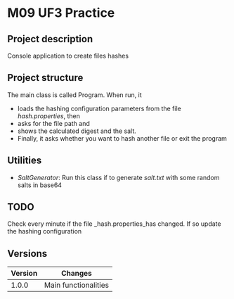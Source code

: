 # M09 UF3 Practice
## Project description

Console application to create files hashes

## Project structure

The main class is called Program. When run, it 
* loads the hashing configuration parameters from the file _hash.properties_, then
*  asks for the file path and
* shows the calculated digest and the salt.
* Finally, it asks whether you want to hash another file or exit the program

## Utilities
* _SaltGenerator_: Run this class if to generate *salt.txt* with some random salts in base64

## TODO

Check every minute if the file _hash.properties_has changed. If so update the hashing configuration 

## Versions

| Version | Changes              |
|---------|----------------------|
| 1.0.0   | Main functionalities |